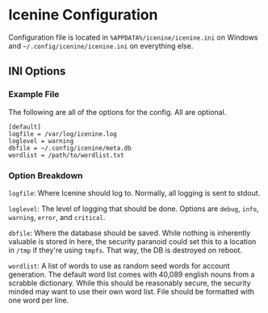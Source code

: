 # Icenine Configuration

Configuration file is located in `%APPDATA%/icenine/icenine.ini` on Windows and 
`~/.config/icenine/icenine.ini` on everything else.

## INI Options

### Example File

The following are all of the options for the config.  All are optional. 

    [default]
    logfile = /var/log/icenine.log
    loglevel = warning
    dbfile = ~/.config/icenine/meta.db
    wordlist = /path/to/wordlist.txt

### Option Breakdown

`logfile`: Where Icenine should log to.  Normally, all logging is sent to 
stdout.

`loglevel`: The level of logging that should be done.  Options are `debug`, 
`info`, `warning`, `error`, and `critical`.

`dbfile`: Where the database should be saved.  While nothing is inherently 
valuable is stored in here, the security paranoid could set this to a location 
in `/tmp` if they're using `tmpfs`.  That way, the DB is destroyed on reboot.

`wordlist`: A list of words to use as random seed words for account generation.
The default word list comes with 40,089 english nouns from a scrabble dictionary.
While this should be reasonably secure, the security minded may want to use 
their own word list.  File should be formatted with one word per line.